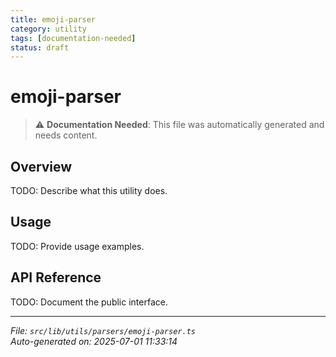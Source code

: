 ```yaml
---
title: emoji-parser
category: utility
tags: [documentation-needed]
status: draft
---
```


# emoji-parser

> ⚠️ **Documentation Needed**: This file was automatically generated and needs content.

## Overview

TODO: Describe what this utility does.

## Usage

TODO: Provide usage examples.

## API Reference

TODO: Document the public interface.

---

*File: `src/lib/utils/parsers/emoji-parser.ts`*  
*Auto-generated on: 2025-07-01 11:33:14*
